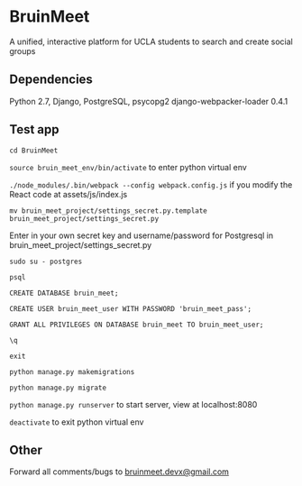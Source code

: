 # BruinMeet
A unified, interactive platform for UCLA students to search and create social groups

## Dependencies
Python 2.7, Django, PostgreSQL, psycopg2 django-webpacker-loader 0.4.1

## Test app
`cd BruinMeet`

`source bruin_meet_env/bin/activate` to enter python virtual env

`./node_modules/.bin/webpack --config webpack.config.js` if you modify the React code at assets/js/index.js

`mv bruin_meet_project/settings_secret.py.template bruin_meet_project/settings_secret.py`

Enter in your own secret key and username/password for Postgresql in bruin_meet_project/settings_secret.py

`sudo su - postgres`

`psql`

`CREATE DATABASE bruin_meet;`

`CREATE USER bruin_meet_user WITH PASSWORD 'bruin_meet_pass';`

`GRANT ALL PRIVILEGES ON DATABASE bruin_meet TO bruin_meet_user;`

`\q`

`exit`   

`python manage.py makemigrations`

`python manage.py migrate`

`python manage.py runserver` to start server, view at localhost:8080

`deactivate` to exit python virtual env

## Other
Forward all comments/bugs to bruinmeet.devx@gmail.com
